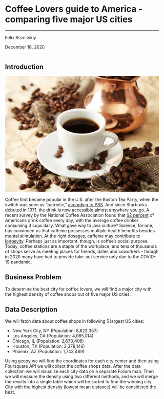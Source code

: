 # Coffee Lovers guide to America - comparing five major US cities

----------------------------------------------------------------------------------------------------------------------
 Felix Reznitskiy
 
 December 18, 2020
 
----------------------------------------------------------------------------------------------------------------------

## Introduction

![image](./coffee-caffeinated-history.jpg)

Coffee first became popular in the U.S. after the Boston Tea Party, when the switch was seen as “patriotic,” [according to PBS](http://www.pbs.org/food/the-history-kitchen/history-coffee/). And since Starbucks debuted in 1971, the drink is now accessible almost anywhere you go. A recent survey by the National Coffee Association found that [62 percent](https://www.ncausa.org/Newsroom/NCA-releases-Atlas-of-American-Coffee) of Americans drink coffee every day, with the average coffee drinker consuming 3 cups daily.
What gave way to java culture? Science, for one, has convinced us that caffeine possesses multiple health benefits besides mental stimulation. At the right dosages, caffeine may contribute to [longevity](https://time.com/5326420/coffee-longevity-study/). Perhaps just as important, though, is coffee’s social purpose. Today, coffee stations are a staple of the workplace, and tens of thousands of shops serve as meeting places for friends, dates and coworkers – though in 2020 many have had to provide take-out service only due to the COVID-19 pandemic.

## Business Problem

To determine the best city for coffee lovers, we will find a major city with the highest density of coffee shops out of five major US cities.

## Data Description

We will fetch data about coffee shops in following 5 largest US cities: 
 -	New York City, NY (Population: 8,622,357)
 -	Los Angeles, CA (Population: 4,085,014)
 -	Chicago, IL (Population: 2,670,406)
 -	Houston, TX (Population: 2,378,146)
 -	Phoenix, AZ (Population: 1,743,469)

Using geopy we will find the coordinates for each city center and then using Foursquare API we will collect the coffee shops data. After the data collection we will visualize each city data on a separate Folium map. Then we will measure the density using two different methods, and we will merge the results into a single table which will be sorted to find the winning city.
City with the highest density (lowest mean distance) will be considered the best.
